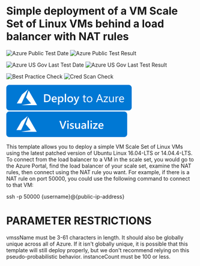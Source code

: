 # Simple deployment of a VM Scale Set of Linux VMs behind a load balancer with NAT rules

![Azure Public Test Date](https://azurequickstartsservice.blob.core.windows.net/badges/201-vmss-linux-nat/PublicLastTestDate.svg)
![Azure Public Test Result](https://azurequickstartsservice.blob.core.windows.net/badges/201-vmss-linux-nat/PublicDeployment.svg)

![Azure US Gov Last Test Date](https://azurequickstartsservice.blob.core.windows.net/badges/201-vmss-linux-nat/FairfaxLastTestDate.svg)
![Azure US Gov Last Test Result](https://azurequickstartsservice.blob.core.windows.net/badges/201-vmss-linux-nat/FairfaxDeployment.svg)

![Best Practice Check](https://azurequickstartsservice.blob.core.windows.net/badges/201-vmss-linux-nat/BestPracticeResult.svg)
![Cred Scan Check](https://azurequickstartsservice.blob.core.windows.net/badges/201-vmss-linux-nat/CredScanResult.svg)

[![Deploy To Azure](https://raw.githubusercontent.com/Azure/azure-quickstart-templates/master/1-CONTRIBUTION-GUIDE/images/deploytoazure.svg?sanitize=true)](https://portal.azure.com/#create/Microsoft.Template/uri/https%3A%2F%2Fraw.githubusercontent.com%2FAzure%2Fazure-quickstart-templates%2Fmaster%2F201-vmss-linux-nat%2Fazuredeploy.json)  [![Visualize](https://raw.githubusercontent.com/Azure/azure-quickstart-templates/master/1-CONTRIBUTION-GUIDE/images/visualizebutton.svg?sanitize=true)](http://armviz.io/#/?load=https%3A%2F%2Fraw.githubusercontent.com%2FAzure%2Fazure-quickstart-templates%2Fmaster%2F201-vmss-linux-nat%2Fazuredeploy.json)

This template allows you to deploy a simple VM Scale Set of Linux VMs using the latest patched version of Ubuntu Linux 16.04-LTS or 14.04.4-LTS. To connect from the load balancer to a VM in the scale set, you would go to the Azure Portal, find the load balancer of your scale set, examine the NAT rules, then connect using the NAT rule you want. For example, if there is a NAT rule on port 50000, you could use the following command to connect to that VM:

ssh -p 50000 {username}@{public-ip-address}

PARAMETER RESTRICTIONS
======================

vmssName must be 3-61 characters in length. It should also be globally unique across all of Azure. If it isn't globally unique, it is possible that this template will still deploy properly, but we don't recommend relying on this pseudo-probabilistic behavior.
instanceCount must be 100 or less.


